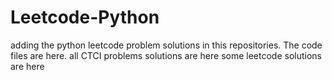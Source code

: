 # Leetcode-Python
adding the python leetcode problem solutions in this repositories. 
The code files are here.
all CTCI problems solutions are here
some leetcode solutions are here






















































































































































































































































































































































































































































































































































































































































































































































































































































































































































































































































































































































































































































